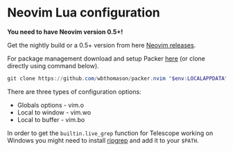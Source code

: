 # Neovim Lua configuration

**You need to have Neovim version 0.5+!**

Get the nightly build or a 0.5+ version from here [Neovim releases](https://github.com/neovim/neovim/releases/).

For package management download and setup Packer [here](https://github.com/wbthomason/packer.nvim) (or clone directly using command below).

```ps1
git clone https://github.com/wbthomason/packer.nvim "$env:LOCALAPPDATA\nvim-data\site\pack\packer\start\packer.nvim"
```

There are three types of configuration options:

* Globals options - vim.o
* Local to window - vim.wo
* Local to buffer - vim.bo

In order to get the `builtin.live_grep` function for Telescope working on Windows you might need to install [ripgrep](https://github.com/BurntSushi/ripgrep/releases) and add it to your `$PATH`.
